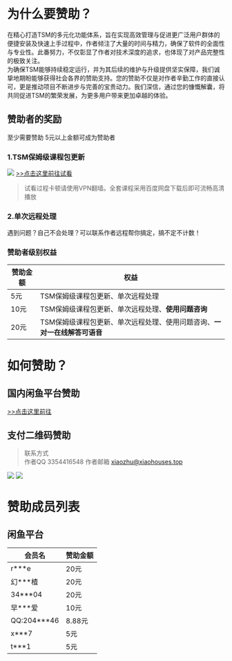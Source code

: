 # 为什么要赞助？
在精心打造TSM的多元化功能体系，旨在实现高效管理与促进更广泛用户群体的便捷安装及快速上手过程中，作者倾注了大量的时间与精力，确保了软件的全面性与专业性。此番努力，不仅彰显了作者对技术深度的追求，也体现了对产品完整性的极致关注。\
为确保TSM能够持续稳定运行，并为其后续的维护与升级提供坚实保障，我们诚挚地期盼能够获得社会各界的赞助支持。您的赞助不仅是对作者辛勤工作的直接认可，更是推动项目不断进步与完善的宝贵动力。我们深信，通过您的慷慨解囊，将共同促进TSM的繁荣发展，为更多用户带来更加卓越的体验。

## 赞助者的奖励
至少需要赞助 5元以上金额可成为赞助者
### 1.TSM保姆级课程包更新
![](https://img.picui.cn/free/2024/10/12/6709f6f9727fc.png)
[>>点击这里前往试看](https://pub-46d21cac9c7d44b79d73abfeb727999f.r2.dev/%E6%88%91%E7%9A%84%E8%AF%BE%E7%A8%8B/TSM%E7%B3%BB%E5%88%97%E8%AF%BE%E7%A8%8B%E8%AF%95%E7%9C%8B/%E5%8D%8A%E8%87%AA%E5%8A%A8%E8%B7%91%E5%9B%BE%E8%B7%91%E6%B3%95(%E8%AF%95%E7%9C%8B).mp4)
> 试看过程卡顿请使用VPN翻墙。全套课程采用百度网盘下载后即可流畅高清播放

### 2.单次远程处理
遇到问题？自己不会处理？可以联系作者远程帮你搞定，搞不定不计数！

### 赞助者级别权益
| 赞助金额 | 权益 |
| -------- | -------- |
| 5元   | TSM保姆级课程包更新、单次远程处理   |
| 10元  | TSM保姆级课程包更新、单次远程处理、**使用问题咨询**   |
| 20元   | TSM保姆级课程包更新、单次远程处理、使用问题咨询、**一对一在线解答可语音**   |

# 如何赞助？
## 国内闲鱼平台赞助
[>>点击这里前往](https://m.tb.cn/h.gvR0qqz?tk=pKtb3PJwg2v)
## 支付二维码赞助
> 联系方式\
作者QQ 3354416548
作者邮箱 xiaozhu@xiaohouses.top

![](https://img.picui.cn/free/2024/10/13/670b9997480d5.png)
![](https://img.picui.cn/free/2024/10/13/670b99954a427.jpg)

# 赞助成员列表
## 闲鱼平台
| 会员名 | 赞助金额 |
| -------- | -------- |
| r***e   | 20元   |
| 幻***楂   | 20元   |
| 34***04   | 20元   |
| 早***爱   | 10元   |
| QQ:204***46   | 8.88元   |
| x***7   | 5元   |
| t***1   | 5元   |